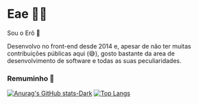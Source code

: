 # Eae 👋🥰

Sou o Erô 🤖

Desenvolvo no front-end desde 2014 e, apesar de não ter muitas contribuições públicas aqui (😅), gosto bastante da area de desenvolvimento de software e todas as suas peculiaridades.  

### Remuminho 📜
[![Anurag's GitHub stats-Dark](https://github-readme-stats.vercel.app/api?username=eroSilva&show_icons=true&rank_icon=github&theme=dark)](https://github.com/anuraghazra/github-readme-stats#gh-dark-mode-only) [![Top Langs](https://github-readme-stats.vercel.app/api/top-langs/?username=eroSilva&layout=compact&theme=dark)](https://github.com/anuraghazra/github-readme-stats)
